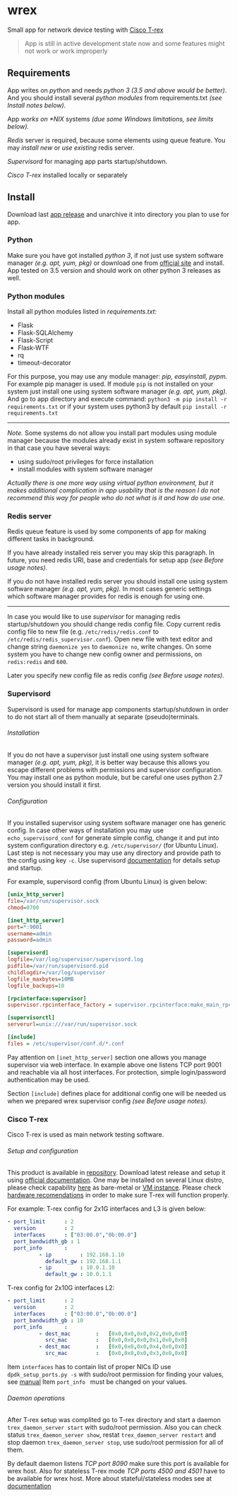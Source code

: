 # wrex
Small app for network device testing with [Cisco T-rex](https://trex-tgn.cisco.com)
> App is still in active development state now and some features might not work or work improperly

## Requirements
App writes on _python_ and needs *python 3* _(3.5 and above would be better)_. And you should install several *python modules* from requirements.txt _(see Install notes below)._

App _works on *NIX_ systems _(due some Windows limitations, see limits below)._

*Redis* server is required, because some elements using queue feature. You may _install new_ or _use existing_ redis server.

*Supervisord* for managing app parts startup/shutdown.

*Cisco T-rex* installed locally or separately

## Install
Download last [app release](https://github.com/0xck/diploma/releases) and unarchive it into directory you plan to use for app.

### Python
Make sure you have got installed _python 3_, if not just use system software manager _(e.g. apt, yum, pkg)_ or download one from [official site](https://www.python.org/downloads/) and install. App tested on 3.5 version and should work on other python 3 releases as well.

### Python modules
Install all python modules listed in _requirements.txt:_
- Flask
- Flask-SQLAlchemy
- Flask-Script
- Flask-WTF
- rq
- timeout-decorator


For this purpose, you may use any module manager: _pip, easyinstall, pypm._ For example pip manager is used. If module `pip` is not installed on your system just install one using system software manager _(e.g. apt, yum, pkg)._ And go to app directory and execute command:
`python3 -m pip install -r requirements.txt` or if your system uses python3 by default `pip install -r requirements.txt`

---
*Note.* Some systems do not allow you install part modules using module manager because the modules already exist in system software repository in that case you have several ways:
- using sudo/root privileges for force installation
- install modules with system software manager

_Actually there is one more way using virtual python environment, but it makes additional complication in app usability that is the reason I do not recommend this way for people who do not what is it and how do use one._

### Redis server
Redis queue feature is used by some components of app for making different tasks in background.

If you have already installed reis server you may skip this paragraph. In future, you need redis URI, base and credentials for setup app _(see Before usage notes)._

If you do not have installed redis server you should install one using system software manager _(e.g. apt, yum, pkg)._ In most cases generic settings which software manager provides for redis is enough for using one.

---
In case you would like to use _supervisor_ for managing redis startup/shutdown you should change redis config file. Copy current redis config file to new file (e.g. `/etc/redis/redis.conf` to `/etc/redis/redis_supervisor.conf`). Open new file with text editor and change string `daemonize yes` to `daemonize no`, write changes. On some system you have to change new config owner and permissions, on `redis:redis` and `600`.

Later you specify new config file as redis config _(see Before usage notes)._

### Supervisord
Supervisord is used for manage app components startup/shutdown in order to do not start all of them manually at separate (pseudo)terminals.
###### Installation
If you do not have a supervisor just install one using system software manager _(e.g. apt, yum, pkg),_ it is better way because this allows you escape different problems with permissions and supervisor configuration. You may install one as python module, but be careful one uses python 2.7 version you should install it first.
###### Configuration
If you installed supervisor using system software manager one has generic config. In case other ways of installation you may use `echo_supervisord_conf` for generate simple config, change it and put into system configuration directory e.g. `/etc/supervisor/` (for Ubuntu Linux). Last step is not necessary you may use any directory and provide path to the config using key `-c`. Use supervisord [documentation](http://supervisord.org/) for details setup and startup.

For example, supervisord config (from Ubuntu Linux) is given below:
```ini
[unix_http_server]
file=/var/run/supervisor.sock
chmod=0700

[inet_http_server]
port=*:9001
username=admin
password=admin

[supervisord]
logfile=/var/log/supervisor/supervisord.log
pidfile=/var/run/supervisord.pid
childlogdir=/var/log/supervisor
logfile_maxbytes=10MB
logfile_backups=10

[rpcinterface:supervisor]
supervisor.rpcinterface_factory = supervisor.rpcinterface:make_main_rpcinterface

[supervisorctl]
serverurl=unix:///var/run/supervisor.sock

[include]
files = /etc/supervisor/conf.d/*.conf
```
Pay attention on `[inet_http_server]` section one allows you manage supervisor via web interface. In example above one listens TCP port 9001 and reachable via all host interfaces. For protection, simple login/password authentication may be used.

Section `[include]` defines place for additional config one will be needed us when we prepared wrex supervisor config _(see Before usage notes)._

### Cisco T-rex
Cisco T-rex is used as main network testing software.
###### Setup and configuration
This product is available in [repository](http://trex-tgn.cisco.com/trex/release/). Download latest release and setup it using [official documentation](https://trex-tgn.cisco.com/trex/doc/trex_manual.html#_first_time_running). One may be installed on several Linux distro, please check capability [here](https://trex-tgn.cisco.com/trex/doc/trex_manual.html#_supported_versions) as bare-metal or [VM instance](https://trex-tgn.cisco.com/trex/doc/trex_manual.html#_trex_on_esxi). Please check [hardware recomendations](https://trex-tgn.cisco.com/trex/doc/trex_manual.html#_hardware_recommendations) in order to make sure T-rex will function properly.

For example:
T-rex config for 2x1G interfaces and L3 is given below:
```yaml
- port_limit      : 2
  version         : 2
  interfaces      : ["03:00.0","0b:00.0"]
  port_bandwidth_gb : 1
  port_info       :
          - ip         : 192.168.1.10
            default_gw : 192.168.1.1
          - ip         : 10.0.1.10
            default_gw : 10.0.1.1
```

T-rex config for 2x10G interfaces L2:
```yaml
- port_limit      : 2
  version         : 2
  interfaces      : ["03:00.0","0b:00.0"]
  port_bandwidth_gb : 10
  port_info       :
          - dest_mac        :   [0x0,0x0,0x0,0x2,0x0,0x0]
            src_mac         :   [0x0,0x0,0x0,0x1,0x0,0x0]
          - dest_mac        :   [0x0,0x0,0x0,0x4,0x0,0x0]
            src_mac         :   [0x0,0x0,0x0,0x3,0x0,0x0]
```
Item `interfaces` has to contain list of proper NICs ID use `dpdk_setup_ports.py -s` with sudo/root permission for finding your values, see [manual](https://trex-tgn.cisco.com/trex/doc/trex_manual.html#_identify_the_ports)
Item `port_info ` must be changed on your values.
###### Daemon operations
After T-rex setup was complited go to T-rex directory and start a daemon `trex_daemon_server start` with sudo/root permission. Also you can check status `trex_daemon_server show`, restat `trex_daemon_server restart` and stop daemon `trex_daemon_server stop`, use sudo/root permission for all of them.

By default daemon listens _TCP port 8090_ make sure this port is available for wrex host. Also for stateless T-rex mode _TCP ports 4500 and 4501_ have to be available for wrex host. More about stateful/stateless modes see at [documentation](https://trex-tgn.cisco.com/trex/doc/trex_stateless.html#_stateful_vs_stateless)
